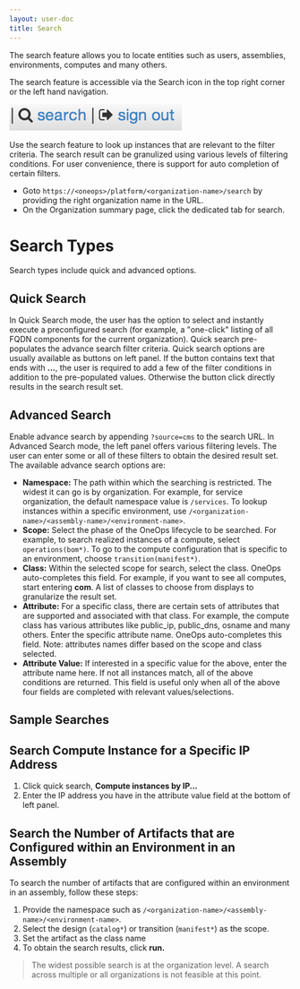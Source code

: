 ```yaml
---
layout: user-doc
title: Search
---
```


The search feature allows you to locate entities such as users, assemblies, environments, computes and many others.

The search feature is accessible via the Search icon in the top right corner or the left hand navigation.

![Search Sign Out](/assets/docs/local/images/search-sign-out.png)


Use the search feature to look up instances that are relevant to the filter criteria. The search result can be granulized using various levels of filtering conditions. For user convenience, there is support for auto completion of certain filters.




* Goto `https://<oneops>/platform/<organization-name>/search` by providing the right organization name in the URL.
* On the Organization summary page, click the dedicated tab for search.

# Search Types

Search types include quick and advanced options.

## Quick Search


In Quick Search mode, the user has the option to select and instantly execute a preconfigured search (for example, a "one-click" listing of all FQDN components for the current organization). Quick search pre-populates the advance search filter criteria. Quick search options are usually available as buttons on left panel. If the button contains text that ends with **...**, the user is required to add a few of the filter conditions in addition to the pre-populated values. Otherwise the button click directly results in the search result set.

## Advanced Search


Enable advance search by appending `?source=cms` to the search URL. In Advanced Search mode, the left panel offers various filtering levels. The user can enter some or all of these filters to obtain the desired result set. The available advance search options are:


* **Namespace:** The path within which the searching is restricted. The widest it can go is by organization. For example, for service organization, the default namespace value is `/services`. To lookup instances within a specific environment, use `/<organization-name>/<assembly-name>/<environment-name>`.
* **Scope:** Select the phase of the OneOps lifecycle to be searched. For example, to search realized instances of a compute, select `operations(bom*)`. To go to the compute configuration that is specific to an environment, choose `transition(manifest*)`.
* **Class:** Within the selected scope for search, select the class. OneOps auto-completes this field. For example, if you want to see all computes, start entering **com**. A list of classes to choose from displays to granularize the result set.
* **Attribute:** For a specific class, there are certain sets of attributes that are supported and associated with that class. For example, the compute class has various attributes like public_ip, public_dns, osname and many others. Enter the specific attribute name. OneOps auto-completes this field. Note: attributes names differ based on the scope and class selected.
* **Attribute Value:** If interested in a specific value for the above, enter the attribute name here. If not all instances match, all of the above conditions are returned. This field is useful only when all of the above four fields are completed with relevant values/selections.

## Sample Searches

## Search Compute Instance for a Specific IP Address


1. Click quick search, **Compute instances by IP...**
2. Enter the IP address you have in the attribute value field at the bottom of left panel.

## Search the Number of Artifacts that are Configured within an Environment in an Assembly

To search the number of artifacts that are configured within an environment in an assembly, follow these steps:


1. Provide the namespace such as `/<organization-name>/<assembly-name>/<environment-name>`.
2. Select the design (`catalog*`) or transition (`manifest*`) as the scope.
3. Set the artifact as the class name
4. To obtain the search results, click **run.**

>The widest possible search is at the organization level. A search across multiple or all organizations is not feasible at this point.

